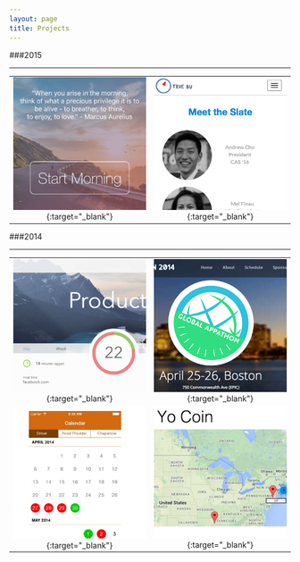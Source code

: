 ```yaml
---
layout: page
title: Projects
---
```


###2015
- - -

|               |               |
|:-------------:|:-------------:|
|[![Routines iOS App](/images/routines.png)](https://itunes.apple.com/us/app/routine-deck/id1070839358?ls=1&mt=8){:target="_blank"}|[![True BU Website](/images/truebu.png)](http://truebu2015.org/){:target="_blank"}|


###2014
- - -

|               |               |
|:-------------:|:-------------:|
|[![Productify Google Chrome Extension](/images/productify.png)](https://chrome.google.com/webstore/detail/productify/gdglndlhpacaljfiaahpkbhblejmiopc){:target="_blank"}|[![Global Appathon Website](/images/appathon.png)](https://github.com/asaphy/appathon){:target="_blank"}|
|[![Plymouth Taskforce for the Homeless iOS App](/images/ptf.png)](http://devpost.com/software/plymouth-taskforce-for-the-homeless-app){:target="_blank"}|[![Yo Coin Web App](/images/yocoin.png)](http://devpost.com/software/yo-coin){:target="_blank"}|